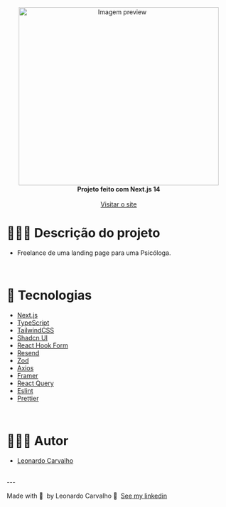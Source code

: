 <div align="center">
<picture>
  <source  srcset="https://raw.githubusercontent.com/Leorrc/website-psi-graziele/master/images/preview-1.png">
  <img alt="Imagem preview" src="https://raw.githubusercontent.com/Leorrc/website-psi-graziele/master/preview-1.png" width="450px" height="400px">
</picture>
</div>

<div align="center"><strong>Projeto feito com Next.js 14</strong></div>
<br />
<div align="center">
<a href="https://www.grazizw.com.br/">Visitar o site</a>
</div>

# 👨🏻‍💻 Descrição do projeto 

- Freelance de uma landing page para uma Psicóloga.

<br />

# 🚀 Tecnologias

- [Next.js](https://reactjs.org/)
- [TypeScript](https://www.typescriptlang.org/)
- [TailwindCSS](https://tailwindcss.com/)
- [Shadcn UI](https://ui.shadcn.com/)
- [React Hook Form](https://react-hook-form.com/)
- [Resend](https://resend.com/)
- [Zod](https://zod.dev/)
- [Axios](https://axios-http.com/ptbr/docs/intro)
- [Framer](https://www.framer.com/)
- [React Query](https://react-query.tanstack.com/)
- [Eslint](https://eslint.org/)
- [Prettier](https://prettier.io/)

<br />

# 👨🏻‍💻 Autor

- [Leonardo Carvalho](https://www.linkedin.com/in/leocarvalhodev/)

<br />
---

Made with 💜 &nbsp;by Leonardo Carvalho 👋 &nbsp;[See my linkedin](https://www.linkedin.com/in/leocarvalhodev/)